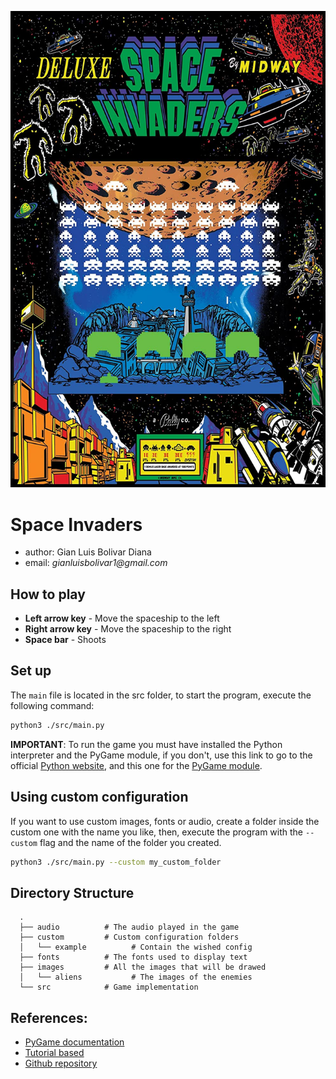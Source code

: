 ![SpaceInvadersDeluxePoster](./images/poster.jpg)

# Space Invaders
* author: Gian Luis Bolivar Diana
* email: _gianluisbolivar1@gmail.com_

## How to play
* **Left arrow key** - Move the spaceship to the left
* **Right arrow key** - Move the spaceship to the right
* **Space bar** - Shoots

## Set up
The `main` file is located in the src folder, to start the program, execute the following command:
```BASH
python3 ./src/main.py
```
**IMPORTANT**: To run the game you must have installed the Python interpreter and the PyGame module, if you don't,
use this link to go to the official [Python website], and this one for the [PyGame module].

## Using custom configuration
If you want to use custom images, fonts or audio, create a folder inside the custom one with the name you like, then, execute the program with the `--custom` flag and the name of the folder you created.
```BASH
python3 ./src/main.py --custom my_custom_folder
```

## Directory Structure
```
  .
  ├── audio          # The audio played in the game
  ├── custom         # Custom configuration folders
  │   └── example          # Contain the wished config
  ├── fonts          # The fonts used to display text
  ├── images         # All the images that will be drawed
  │   └── aliens           # The images of the enemies
  └── src            # Game implementation
```

## References:
* [PyGame documentation](https://www.pygame.org/docs/)
* [Tutorial based](https://github.com/clear-code-projects/Space-invaders)
* [Github repository](https://github.com/gianluisdiana/SpaceInvaders)

[Python website]: <https://www.python.org/downloads/>
[PyGame module]: <https://www.pygame.org/download.shtml>